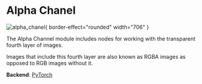 # Alpha Chanel

![alpha_chanel](alpha_chanel.png){ border-effect="rounded" width="706" }

The Alpha Channel module includes nodes for working with the transparent fourth layer of images.

Images that include this fourth layer are also known as RGBA images as opposed to RGB images without it.

**Backend**: <a href="Modules.md" anchor="pytorch" summary="Image processing with pure Tensor without transformations.">PyTorch</a>
